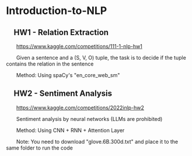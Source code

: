 # Introduction-to-NLP

## &emsp;HW1 - Relation Extraction

&emsp;&emsp;https://www.kaggle.com/competitions/111-1-nlp-hw1

&emsp;&emsp;Given a sentence and a (S, V, O) tuple, the task is to decide if the tuple contains the relation in the sentence

&emsp;&emsp;Method: Using spaCy's "en_core_web_sm"

## &emsp;HW2 - Sentiment Analysis

&emsp;&emsp;https://www.kaggle.com/competitions/2022inlp-hw2

&emsp;&emsp;Sentiment analysis by neural networks (LLMs are prohibited)

&emsp;&emsp;Method: Using CNN + RNN + Attention Layer

&emsp;&emsp;Note: You need to download "glove.6B.300d.txt" and place it to the same folder to run the code
